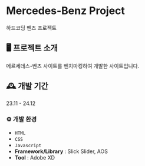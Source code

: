 # Mercedes-Benz Project

하드코딩 벤츠 프로젝트

## 🖥️ 프로젝트 소개

메르세데스-벤츠 사이트를 벤치마킹하여 개발한 사이트입니다.

## 🕰️ 개발 기간

23.11 - 24.12

### ⚙️ 개발 환경

- `HTML`
- `CSS`
- `Javascript`
- **Framework/Library** : Slick Slider, AOS
- **Tool** : Adobe XD
